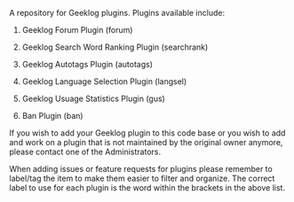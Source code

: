 A repository for Geeklog plugins. Plugins available include:

1. Geeklog Forum Plugin (forum)

2. Geeklog Search Word Ranking Plugin (searchrank)

3. Geeklog Autotags Plugin (autotags)

4. Geeklog Language Selection Plugin (langsel)

5. Geeklog Usuage Statistics Plugin (gus)

6. Ban Plugin (ban)

If you wish to add your Geeklog plugin to this code base or you wish to add and work on a plugin that is not maintained by the original owner anymore, please contact one of the Administrators.

When adding issues or feature requests for plugins please remember to label/tag the item to make them easier to filter and organize. The correct label to use for each plugin is the word within the brackets in the above list.